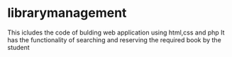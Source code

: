 # librarymanagement
This icludes the code of bulding web application using html,css and php
It has the functionality of searching and reserving the required book by the student

